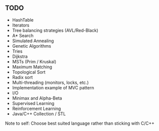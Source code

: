 ## TODO
- HashTable
- Iterators
- Tree balancing strategies (AVL/Red-Black)
- A* Search
- Simulated Annealing
- Genetic Algorithms
- Tries
- Dijkstra
- MSTs (Prim / Kruskal)
- Maximum Matching
- Topological Sort
- Radix sort
- Multi-threading (monitors, locks, etc.)
- Implementation example of MVC pattern
- I/O
- Minimax and Alpha-Beta
- Supervised Learning
- Reinforcement Learning
- Java/C++ Collection / STL

Note to self: Choose best suited language rather than sticking with C/C++